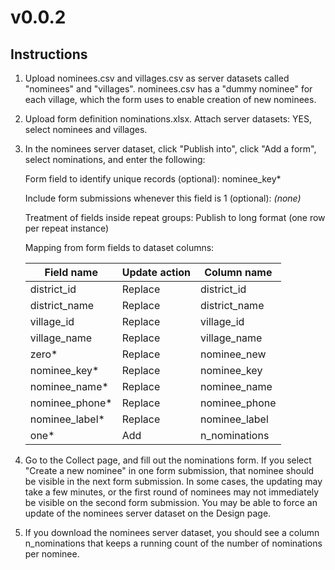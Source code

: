 # v0.0.2

## Instructions

1. Upload nominees.csv and villages.csv as server datasets called "nominees" and "villages". nominees.csv has a "dummy nominee" for each village, which the form uses to enable creation of new nominees.
1. Upload form definition nominations.xlsx. Attach server datasets: YES, select nominees and villages.
1. In the nominees server dataset, click "Publish into", click "Add a form", select nominations, and enter the following:
    
    Form field to identify unique records (optional): nominee_key*
    
    Include form submissions whenever this field is 1 (optional): *(none)*
    
    Treatment of fields inside repeat groups: Publish to long format (one row per repeat instance)
    
    Mapping from form fields to dataset columns:
    
    | Field name | Update action | Column name |
    | --- | --- | --- |
    | district_id | Replace | district_id |
    | district_name | Replace | district_name |
    | village_id | Replace | village_id |
    | village_name | Replace | village_name |
    | zero* | Replace | nominee_new |
    | nominee_key* | Replace | nominee_key |
    | nominee_name* | Replace | nominee_name |
    | nominee_phone* | Replace | nominee_phone |
    | nominee_label* | Replace | nominee_label |
    | one* | Add | n_nominations |
1. Go to the Collect page, and fill out the nominations form. If you select "Create a new nominee" in one form submission, that nominee should be visible in the next form submission. In some cases, the updating may take a few minutes, or the first round of nominees may not immediately be visible on the second form submission. You may be able to force an update of the nominees server dataset on the Design page.
1. If you download the nominees server dataset, you should see a column n_nominations that keeps a running count of the number of nominations per nominee.
